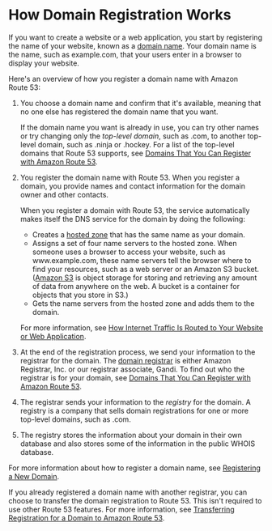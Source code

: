 # How Domain Registration Works<a name="welcome-domain-registration"></a>

If you want to create a website or a web application, you start by registering the name of your website, known as a [domain name](route-53-concepts.md#route-53-concepts-domain-name)\. Your domain name is the name, such as example\.com, that your users enter in a browser to display your website\. 

Here's an overview of how you register a domain name with Amazon Route 53:

1. You choose a domain name and confirm that it's available, meaning that no one else has registered the domain name that you want\.

   If the domain name you want is already in use, you can try other names or try changing only the *top\-level domain*, such as \.com, to another top\-level domain, such as \.ninja or \.hockey\. For a list of the top\-level domains that Route 53 supports, see [Domains That You Can Register with Amazon Route 53](registrar-tld-list.md)\.

1. You register the domain name with Route 53\. When you register a domain, you provide names and contact information for the domain owner and other contacts\.

   When you register a domain with Route 53, the service automatically makes itself the DNS service for the domain by doing the following:
   + Creates a [hosted zone](route-53-concepts.md#route-53-concepts-hosted-zone) that has the same name as your domain\.
   + Assigns a set of four name servers to the hosted zone\. When someone uses a browser to access your website, such as www\.example\.com, these name servers tell the browser where to find your resources, such as a web server or an Amazon S3 bucket\. \([Amazon S3](https://docs.aws.amazon.com/s3/) is object storage for storing and retrieving any amount of data from anywhere on the web\. A bucket is a container for objects that you store in S3\.\)
   + Gets the name servers from the hosted zone and adds them to the domain\. 

   For more information, see [How Internet Traffic Is Routed to Your Website or Web Application](welcome-dns-service.md)\.

1. At the end of the registration process, we send your information to the registrar for the domain\. The [domain registrar](route-53-concepts.md#route-53-concepts-domain-registrar) is either Amazon Registrar, Inc\. or our registrar associate, Gandi\. To find out who the registrar is for your domain, see [Domains That You Can Register with Amazon Route 53](registrar-tld-list.md)\.

1. The registrar sends your information to the *registry* for the domain\. A registry is a company that sells domain registrations for one or more top\-level domains, such as \.com\.

1. The registry stores the information about your domain in their own database and also stores some of the information in the public WHOIS database\. 

For more information about how to register a domain name, see [Registering a New Domain](domain-register.md)\.

If you already registered a domain name with another registrar, you can choose to transfer the domain registration to Route 53\. This isn't required to use other Route 53 features\. For more information, see [Transferring Registration for a Domain to Amazon Route 53](domain-transfer-to-route-53.md)\.